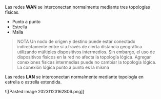 Las redes **WAN** se interconectan normalmente mediante tres topologías físicas.

+ Punto a punto
+ Estrella
+ Malla

>NOTA
>Un nodo de origen y destino puede estar conectado indirectamente entre sí a través de cierta distancia geográfica utilizando múltiples dispositivos intermedios.
>Sin embargo, el uso de dispositivos físicos en la red no afecta la topología lógica. Agregar conexiones físicas intermedias puede no cambiar la topología lógica. La conexión lógica punto a punto es la misma


Las redes **LAN** se interconectan normalmente mediante topología en estrella o estrella extendida.

![[Pasted image 20231123162806.png]]